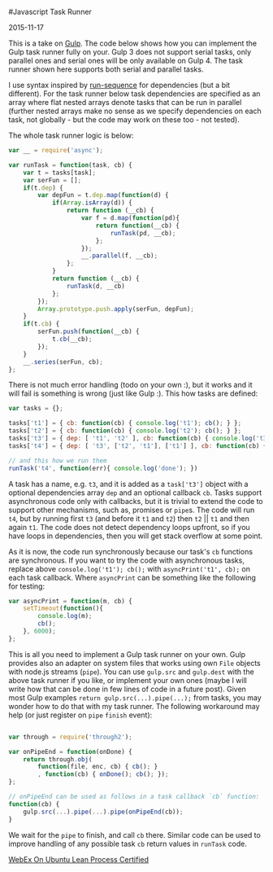 #Javascript Task Runner

2015-11-17

<!--- tags: javascript deployment nodejs -->

This is a take on [Gulp](http://gulpjs.com/). The code below shows how you can implement the Gulp task runner fully on your. Gulp 3 does not support serial tasks, only parallel ones and serial ones will be only available on Gulp 4. The task runner shown here supports both serial and parallel tasks. 

I use syntax inspired by [run-sequence](https://www.npmjs.com/package/run-sequence) for dependencies (but a bit different). For the task runner below task dependencies are specified as an array where flat nested arrays denote tasks that can be run in parallel (further nested arrays make no sense as we specify dependencies on each task, not globally - but the code may work on these too - not tested). 

The whole task runner logic is below:

```javascript
var __ = require('async');

var runTask = function(task, cb) {
    var t = tasks[task];
    var serFun = [];
    if(t.dep) {
        var depFun = t.dep.map(function(d) {
            if(Array.isArray(d)) {
                return function (__cb) {
                    var f = d.map(function(pd){
                        return function(__cb) {
                            runTask(pd, __cb);
                        };
                    });
                    __.parallel(f, __cb);
                };
            }
            return function (__cb) {
                runTask(d, __cb)
            };
        });
        Array.prototype.push.apply(serFun, depFun);
    }
    if(t.cb) {
        serFun.push(function(__cb) {
            t.cb(__cb);
        });
    }
    __.series(serFun, cb);
};
```

There is not much error handling (todo on your own :), but it works and it will fail is something is wrong (just like Gulp :). This how tasks are defined:

```javascript
var tasks = {};

tasks['t1'] = { cb: function(cb) { console.log('t1'); cb(); } };
tasks['t2'] = { cb: function(cb) { console.log('t2'); cb(); } };
tasks['t3'] = { dep: [ 't1', 't2' ], cb: function(cb) { console.log('t3'); cb(); } };
tasks['t4'] = { dep: [ 't3', ['t2', 't1'], ['t1'] ], cb: function(cb) { console.log('t3'); cb(); } };

// and this how we run them
runTask('t4', function(err){ console.log('done'); })
```


A task has a name, e.g. `t3`, and it is added as a `task['t3']` object with a optional dependencies array `dep` and an optional callback `cb`. Tasks support asynchronous code only with callbacks, but it is trivial to extend the code to support other mechanisms, such as, promises or `pipe`s. The code will run `t4`, but by running first `t3` (and before it `t1` and `t2`) then `t2` || `t1` and then again `t1`. The code does not detect dependency loops upfront, so if you have loops in dependencies, then you will get stack overflow at some point.

As it is now, the code run synchronously because our task's `cb` functions are synchronous. If you want to try the code with asynchronous tasks, replace above `console.log('t1'); cb();` with `asyncPrint('t1', cb);` on each task callback. Where `asyncPrint` can be something like the following for testing:

```javascript
var asyncPrint = function(m, cb) {
    setTimeout(function(){
        console.log(m);
        cb();
    }, 6000);
};
```

This is all you need to implement a Gulp task runner on your own. Gulp provides also an adapter on system files that works using own `File` objects with node.js streams (`pipe`). You can use `gulp.src` and `gulp.dest` with the above task runner if you like, or implement your own ones (maybe I will write how that can be done in few lines of code in a future post). Given most Gulp examples `return gulp.src(...).pipe(...);` from tasks, you may wonder how to do that with my task runner. The following workaround may help (or just register on `pipe` `finish` event):

```javascript

var through = require('through2');

var onPipeEnd = function(onDone) {
    return through.obj(
        function(file, enc, cb) { cb(); }
        , function(cb) { onDone(); cb(); });
};

// onPipeEnd can be used as follows in a task callback `cb` function:
function(cb) { 
    gulp.src(...).pipe(...).pipe(onPipeEnd(cb));
}
```

We wait for the `pipe` to finish, and call `cb` there. Similar code can be used to improve handling of any possible task `cb` return values in `runTask` code.

<ins class='nfooter'><a id='fprev' href='#blog/2015/2015-12-10-WebEx-On-Ubuntu.md'>WebEx On Ubuntu</a> <a id='fnext' href='#blog/2015/2015-11-02-Lean-Process-Certified.md'>Lean Process Certified</a></ins>
